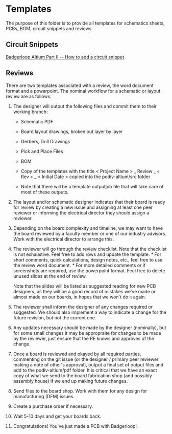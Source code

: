 # Templates
The purpose of this folder is to provide all templates for schematics sheets, PCBs, BOM, circuit snippets and reviews

## Circuit Snippets
[Badgerloop Altium Part II -- How to add a circuit snippet](https://www.youtube.com/watch?v=RExZlAXOayE&t=1s)

## Reviews
There are two templates associated with a review, the word document format and a powerpoint. The nominal workflow for a schematic or layout review are as follows:
1. The designer will output the following files and commit them to their working branch:
     * Schematic PDF
     * Board layout drawings, broken out layer by layer 
     * Gerbers, Drill Drawings
     * Pick and Place Files
     * BOM
     * Copy of the templates with the title < Project Name > _ Review _ < Rev > _ < Initial Date > copied into the podiv-altium/src folder
  
     * Note that there will be a template outputjob file that will take care of most of these outputs. 

2. The layout and/or schematic designer indicates that their board is ready for review by creating a new issue and assigning at least one peer reviewer or informing the electrical director they should assign a reviewer. 
3. Depending on the board complexity and timeline, we may want to have the board reviewed by a faculty member or one of our industry advisors. Work with the electrical director to arrange this. 
4. The reviewer will go through the review checklist. Note that the checklist is not exhaustive. Feel free to add rows and update the template. 
       * For short comments, quick calculations, design notes, etc., feel free to use the review word document. 
       * For more detailed comments or if screenshots are required, use the powerpoint format. Feel free to delete unused slides at the end of review. 
   
   Note that the slides will be listed as suggested reading for new PCB designers, as they will be a good record of mistakes we've made or almost made on our boards, in hopes that we won't do it again. 
5. The reviewer shall inform the designer of any changes required or suggested. We should also implement a way to indicate a change for the future revision, but not the current one. 
6. Any updates necessary should be made by the designer (nominally), but for some small changes it may be appropraite for changes to be made by the reviewer, just ensure that the RE knows and approves of the change.
7. Once a board is reviewed and okayed by all required parties, commenting on the git issue (or the designer / primary peer reviewer making a note of other's approval), output a final set of output files and add to the podiv-altium/pdf folder. It is critical that we have an exact copy of what we send to the board fabrication shop (and possibly assembly house) if we end up making future changes. 
8. Send files to the board shop. Work with them for any design for manufacturing (DFM) issues. 
9. Create a purchase order if necessary.
10. Wait 5-10 days and get your boards back.
11. Congratulations! You've just made a PCB with Badgerloop! 
